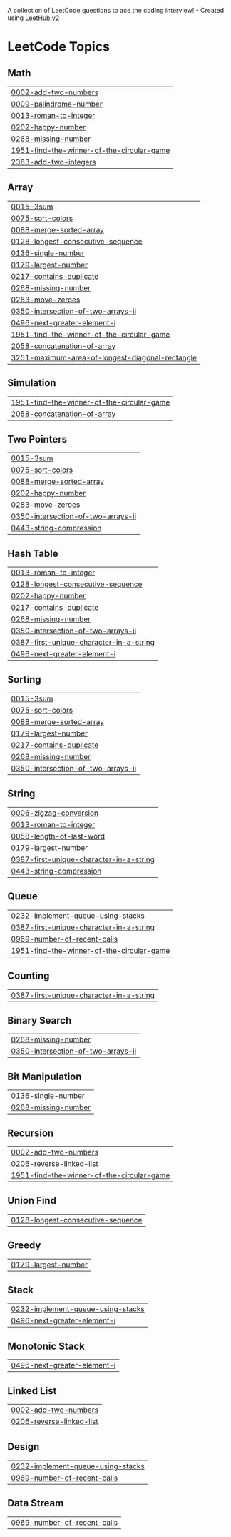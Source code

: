 A collection of LeetCode questions to ace the coding interview! - Created using [LeetHub v2](https://github.com/arunbhardwaj/LeetHub-2.0)
<!---LeetCode Topics Start-->
# LeetCode Topics
## Math
|  |
| ------- |
| [0002-add-two-numbers](https://github.com/CharanVempala9/30daysChallenge/tree/master/0002-add-two-numbers) |
| [0009-palindrome-number](https://github.com/CharanVempala9/30daysChallenge/tree/master/0009-palindrome-number) |
| [0013-roman-to-integer](https://github.com/CharanVempala9/30daysChallenge/tree/master/0013-roman-to-integer) |
| [0202-happy-number](https://github.com/CharanVempala9/30daysChallenge/tree/master/0202-happy-number) |
| [0268-missing-number](https://github.com/CharanVempala9/30daysChallenge/tree/master/0268-missing-number) |
| [1951-find-the-winner-of-the-circular-game](https://github.com/CharanVempala9/30daysChallenge/tree/master/1951-find-the-winner-of-the-circular-game) |
| [2383-add-two-integers](https://github.com/CharanVempala9/30daysChallenge/tree/master/2383-add-two-integers) |
## Array
|  |
| ------- |
| [0015-3sum](https://github.com/CharanVempala9/30daysChallenge/tree/master/0015-3sum) |
| [0075-sort-colors](https://github.com/CharanVempala9/30daysChallenge/tree/master/0075-sort-colors) |
| [0088-merge-sorted-array](https://github.com/CharanVempala9/30daysChallenge/tree/master/0088-merge-sorted-array) |
| [0128-longest-consecutive-sequence](https://github.com/CharanVempala9/30daysChallenge/tree/master/0128-longest-consecutive-sequence) |
| [0136-single-number](https://github.com/CharanVempala9/30daysChallenge/tree/master/0136-single-number) |
| [0179-largest-number](https://github.com/CharanVempala9/30daysChallenge/tree/master/0179-largest-number) |
| [0217-contains-duplicate](https://github.com/CharanVempala9/30daysChallenge/tree/master/0217-contains-duplicate) |
| [0268-missing-number](https://github.com/CharanVempala9/30daysChallenge/tree/master/0268-missing-number) |
| [0283-move-zeroes](https://github.com/CharanVempala9/30daysChallenge/tree/master/0283-move-zeroes) |
| [0350-intersection-of-two-arrays-ii](https://github.com/CharanVempala9/30daysChallenge/tree/master/0350-intersection-of-two-arrays-ii) |
| [0496-next-greater-element-i](https://github.com/CharanVempala9/30daysChallenge/tree/master/0496-next-greater-element-i) |
| [1951-find-the-winner-of-the-circular-game](https://github.com/CharanVempala9/30daysChallenge/tree/master/1951-find-the-winner-of-the-circular-game) |
| [2058-concatenation-of-array](https://github.com/CharanVempala9/30daysChallenge/tree/master/2058-concatenation-of-array) |
| [3251-maximum-area-of-longest-diagonal-rectangle](https://github.com/CharanVempala9/30daysChallenge/tree/master/3251-maximum-area-of-longest-diagonal-rectangle) |
## Simulation
|  |
| ------- |
| [1951-find-the-winner-of-the-circular-game](https://github.com/CharanVempala9/30daysChallenge/tree/master/1951-find-the-winner-of-the-circular-game) |
| [2058-concatenation-of-array](https://github.com/CharanVempala9/30daysChallenge/tree/master/2058-concatenation-of-array) |
## Two Pointers
|  |
| ------- |
| [0015-3sum](https://github.com/CharanVempala9/30daysChallenge/tree/master/0015-3sum) |
| [0075-sort-colors](https://github.com/CharanVempala9/30daysChallenge/tree/master/0075-sort-colors) |
| [0088-merge-sorted-array](https://github.com/CharanVempala9/30daysChallenge/tree/master/0088-merge-sorted-array) |
| [0202-happy-number](https://github.com/CharanVempala9/30daysChallenge/tree/master/0202-happy-number) |
| [0283-move-zeroes](https://github.com/CharanVempala9/30daysChallenge/tree/master/0283-move-zeroes) |
| [0350-intersection-of-two-arrays-ii](https://github.com/CharanVempala9/30daysChallenge/tree/master/0350-intersection-of-two-arrays-ii) |
| [0443-string-compression](https://github.com/CharanVempala9/30daysChallenge/tree/master/0443-string-compression) |
## Hash Table
|  |
| ------- |
| [0013-roman-to-integer](https://github.com/CharanVempala9/30daysChallenge/tree/master/0013-roman-to-integer) |
| [0128-longest-consecutive-sequence](https://github.com/CharanVempala9/30daysChallenge/tree/master/0128-longest-consecutive-sequence) |
| [0202-happy-number](https://github.com/CharanVempala9/30daysChallenge/tree/master/0202-happy-number) |
| [0217-contains-duplicate](https://github.com/CharanVempala9/30daysChallenge/tree/master/0217-contains-duplicate) |
| [0268-missing-number](https://github.com/CharanVempala9/30daysChallenge/tree/master/0268-missing-number) |
| [0350-intersection-of-two-arrays-ii](https://github.com/CharanVempala9/30daysChallenge/tree/master/0350-intersection-of-two-arrays-ii) |
| [0387-first-unique-character-in-a-string](https://github.com/CharanVempala9/30daysChallenge/tree/master/0387-first-unique-character-in-a-string) |
| [0496-next-greater-element-i](https://github.com/CharanVempala9/30daysChallenge/tree/master/0496-next-greater-element-i) |
## Sorting
|  |
| ------- |
| [0015-3sum](https://github.com/CharanVempala9/30daysChallenge/tree/master/0015-3sum) |
| [0075-sort-colors](https://github.com/CharanVempala9/30daysChallenge/tree/master/0075-sort-colors) |
| [0088-merge-sorted-array](https://github.com/CharanVempala9/30daysChallenge/tree/master/0088-merge-sorted-array) |
| [0179-largest-number](https://github.com/CharanVempala9/30daysChallenge/tree/master/0179-largest-number) |
| [0217-contains-duplicate](https://github.com/CharanVempala9/30daysChallenge/tree/master/0217-contains-duplicate) |
| [0268-missing-number](https://github.com/CharanVempala9/30daysChallenge/tree/master/0268-missing-number) |
| [0350-intersection-of-two-arrays-ii](https://github.com/CharanVempala9/30daysChallenge/tree/master/0350-intersection-of-two-arrays-ii) |
## String
|  |
| ------- |
| [0006-zigzag-conversion](https://github.com/CharanVempala9/30daysChallenge/tree/master/0006-zigzag-conversion) |
| [0013-roman-to-integer](https://github.com/CharanVempala9/30daysChallenge/tree/master/0013-roman-to-integer) |
| [0058-length-of-last-word](https://github.com/CharanVempala9/30daysChallenge/tree/master/0058-length-of-last-word) |
| [0179-largest-number](https://github.com/CharanVempala9/30daysChallenge/tree/master/0179-largest-number) |
| [0387-first-unique-character-in-a-string](https://github.com/CharanVempala9/30daysChallenge/tree/master/0387-first-unique-character-in-a-string) |
| [0443-string-compression](https://github.com/CharanVempala9/30daysChallenge/tree/master/0443-string-compression) |
## Queue
|  |
| ------- |
| [0232-implement-queue-using-stacks](https://github.com/CharanVempala9/30daysChallenge/tree/master/0232-implement-queue-using-stacks) |
| [0387-first-unique-character-in-a-string](https://github.com/CharanVempala9/30daysChallenge/tree/master/0387-first-unique-character-in-a-string) |
| [0969-number-of-recent-calls](https://github.com/CharanVempala9/30daysChallenge/tree/master/0969-number-of-recent-calls) |
| [1951-find-the-winner-of-the-circular-game](https://github.com/CharanVempala9/30daysChallenge/tree/master/1951-find-the-winner-of-the-circular-game) |
## Counting
|  |
| ------- |
| [0387-first-unique-character-in-a-string](https://github.com/CharanVempala9/30daysChallenge/tree/master/0387-first-unique-character-in-a-string) |
## Binary Search
|  |
| ------- |
| [0268-missing-number](https://github.com/CharanVempala9/30daysChallenge/tree/master/0268-missing-number) |
| [0350-intersection-of-two-arrays-ii](https://github.com/CharanVempala9/30daysChallenge/tree/master/0350-intersection-of-two-arrays-ii) |
## Bit Manipulation
|  |
| ------- |
| [0136-single-number](https://github.com/CharanVempala9/30daysChallenge/tree/master/0136-single-number) |
| [0268-missing-number](https://github.com/CharanVempala9/30daysChallenge/tree/master/0268-missing-number) |
## Recursion
|  |
| ------- |
| [0002-add-two-numbers](https://github.com/CharanVempala9/30daysChallenge/tree/master/0002-add-two-numbers) |
| [0206-reverse-linked-list](https://github.com/CharanVempala9/30daysChallenge/tree/master/0206-reverse-linked-list) |
| [1951-find-the-winner-of-the-circular-game](https://github.com/CharanVempala9/30daysChallenge/tree/master/1951-find-the-winner-of-the-circular-game) |
## Union Find
|  |
| ------- |
| [0128-longest-consecutive-sequence](https://github.com/CharanVempala9/30daysChallenge/tree/master/0128-longest-consecutive-sequence) |
## Greedy
|  |
| ------- |
| [0179-largest-number](https://github.com/CharanVempala9/30daysChallenge/tree/master/0179-largest-number) |
## Stack
|  |
| ------- |
| [0232-implement-queue-using-stacks](https://github.com/CharanVempala9/30daysChallenge/tree/master/0232-implement-queue-using-stacks) |
| [0496-next-greater-element-i](https://github.com/CharanVempala9/30daysChallenge/tree/master/0496-next-greater-element-i) |
## Monotonic Stack
|  |
| ------- |
| [0496-next-greater-element-i](https://github.com/CharanVempala9/30daysChallenge/tree/master/0496-next-greater-element-i) |
## Linked List
|  |
| ------- |
| [0002-add-two-numbers](https://github.com/CharanVempala9/30daysChallenge/tree/master/0002-add-two-numbers) |
| [0206-reverse-linked-list](https://github.com/CharanVempala9/30daysChallenge/tree/master/0206-reverse-linked-list) |
## Design
|  |
| ------- |
| [0232-implement-queue-using-stacks](https://github.com/CharanVempala9/30daysChallenge/tree/master/0232-implement-queue-using-stacks) |
| [0969-number-of-recent-calls](https://github.com/CharanVempala9/30daysChallenge/tree/master/0969-number-of-recent-calls) |
## Data Stream
|  |
| ------- |
| [0969-number-of-recent-calls](https://github.com/CharanVempala9/30daysChallenge/tree/master/0969-number-of-recent-calls) |
<!---LeetCode Topics End-->